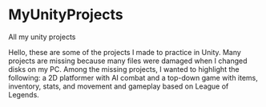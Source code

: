 # MyUnityProjects
All my unity projects

Hello, these are some of the projects I made to practice in Unity. Many projects are missing because many files were damaged when I changed disks on my PC. Among the missing projects, I wanted to highlight the following: a 2D platformer with AI combat and a top-down game with items, inventory, stats, and movement and gameplay based on League of Legends.